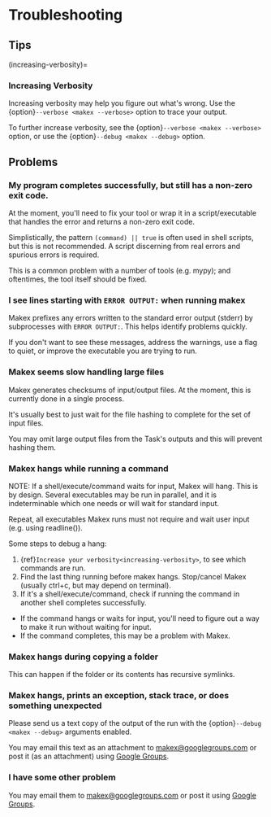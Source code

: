 
# Troubleshooting

## Tips

<!-- ### Python Virtual Environments

Show an example of using the environment function to modify a PATH and variables to enter a venv.

environment({
  "PATH": posix_path_add(".venv/bin", before=True), 
  "PATH": Environment.get("PATH").prepend(".venv/bin", ":",)
  # ...
})

TODO: provide built in tooling. load("//tools/makex/python/venv.mx.py","python_venv_enter", python_venv_enter="pyvenv")

# runnable to enter a venv for later executables. This will fix/adjust the path environment automatically.
python_venv_enter(environment=[":venv], )


#task which creates a venv which we can use. similar args to task, but less.
python_venv_task(
  name="venv"
  requirements_files=[],
  packages=[], # list of packages we need to install
  steps=[
    # custom stuff to run after we have a venv inside a venv.
  ]
)

-->


(increasing-verbosity)=
### Increasing Verbosity 

Increasing verbosity may help you figure out what's wrong. Use the {option}`--verbose <makex --verbose>` option to trace your output.

To further increase verbosity, see the {option}`--verbose <makex --verbose>` option, or use the {option}`--debug <makex --debug>` option.

## Problems

### My program completes successfully, but still has a non-zero exit code.

At the moment, you'll need to fix your tool or wrap it in a script/executable that handles the error and returns a non-zero exit code.

Simplistically, the pattern `(command) || true` is often used in shell scripts, but this is not recommended. A script discerning from real
errors and spurious errors is required. 

This is a common problem with a number of tools (e.g. mypy); and oftentimes, the tool itself should be fixed.

### I see lines starting with `ERROR OUTPUT:` when running makex

Makex prefixes any errors written to the standard error output (stderr) by subprocesses with `ERROR OUTPUT:`. This helps identify problems quickly.

If you don't want to see these messages, address the warnings, use a flag to quiet, or improve the executable you are trying to run.

### Makex seems slow handling large files

Makex generates checksums of input/output files. At the moment, this is currently done in a single process. 

It's usually best to just wait for the file hashing to complete for the set of input files.

You may omit large output files from the Task's outputs and this will prevent hashing them.

<!--
offline checksumming
-->

### Makex hangs while running a command

NOTE: If a shell/execute/command waits for input, Makex will hang. This is by design. 
Several executables may be run in parallel, and it is indeterminable which
one needs or will wait for standard input.

Repeat, all executables Makex runs must not require and wait user input (e.g. using readline()).

Some steps to debug a hang:

1. {ref}`Increase your verbosity<increasing-verbosity>`, to see which commands are run.
2. Find the last thing running before makex hangs. Stop/cancel Makex (usually ctrl+c, but may depend on terminal).
3. If it's a shell/execute/command, check if running the command in another shell completes successfully.
  - If the command hangs or waits for input, you'll need to figure out a way to make it run without waiting for input.
  - If the command completes, this may be a problem with Makex. 

### Makex hangs during copying a folder

This can happen if the folder or its contents has recursive symlinks.

### Makex hangs, prints an exception, stack trace, or does something unexpected

Please send us a text copy of the output of the run with the {option}`--debug <makex --debug>` arguments enabled. 

You may email this text as an attachment to [makex@googlegroups.com](mailto://makex@googlegroups.com) or post it (as an attachment) using [Google Groups](https://groups.google.com/g/makex).

### I have some other problem

You may email them to [makex@googlegroups.com](mailto://makex@googlegroups.com) or post it using [Google Groups](https://groups.google.com/g/makex).
